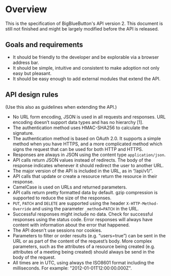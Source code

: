 # Overview

<aside class="warning">
  This is the specification of BigBlueButton's API version 2. This document is still not finished and might be largely modified before the API is released.
</aside>

## Goals and requirements

* It should be friendly to the developer and be explorable via a browser address bar.
* It should be simple, intuitive and consistent to make adoption not only easy but pleasant.
* It should be easy enough to add external modules that extend the API.

## API design rules

(Use this also as guidelines when extending the API.)

* No URL form encoding, JSON is used in all requests and responses. URL encoding doesn’t support data types and has no hierarchy [1].
* The authentication method uses HMAC-SHA256 to calculate the signature.
* The authentication method is based on OAuth 2.0. It supports a simple method when you have HTTPS, and a more complicated method which signs the request that can be used for both HTTP and HTTPS.
* Responses are always in JSON using the content type `application/json`.
* API calls return JSON values instead of redirects. The body of the response indicates whenever it should redirect the user to another URL.
* The major version of the API is included in the URL, as in “/api/v1/”.
* API calls that update or create a resource return the resource in their response.
* CamelCase is used on URLs and returned parameters.
* API calls return pretty formatted data by default. gzip compression is supported to reduce the size of the responses.
* `PUT`, `PATCH` and `DELETE` are supported using the header `X-HTTP-Method-Override` and using the parameter `_method=PATCH` in the URL.
* Successful responses might include no data. Check for successful responses using the status code. Error responses will always have content with information about the error that happened.
* The API doesn't use sessions nor cookies.
* Parameters to filter or order results (e.g. “users=true”) can be sent in the URL or as part of the content of the request’s body. More complex parameters, such as the attributes of a resource being created (e.g. attributes of a meeting being created) should always be send in the body of the request.
* All times are in UTC, using always the ISO8601 format including the milliseconds. For example: "2012-01-01T12:00:00.000Z".


